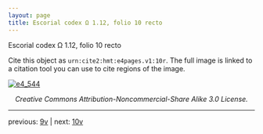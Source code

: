 ```yaml
---
layout: page
title: Escorial codex Ω 1.12, folio 10 recto
---
```


Escorial codex Ω 1.12, folio 10 recto

Cite this object as `urn:cite2:hmt:e4pages.v1:10r`.  The full image is linked to a citation tool you can use to cite regions of the image.

[![e4_544](http://www.homermultitext.org/iipsrv?IIIF=/project/homer/pyramidal/deepzoom/hmt/e4img/2017a/e4_544.tif/full/800,/0/default.jpg)](http://www.homermultitext.org/ict2/?urn=urn:cite2:hmt:e4img.2017a:e4_544) 

<p style="text-align: center; font-style: italic;">Creative Commons Attribution-Noncommercial-Share Alike 3.0 License.</p>

---

previous: [9v](../9v/) | next: [10v](../10v/)